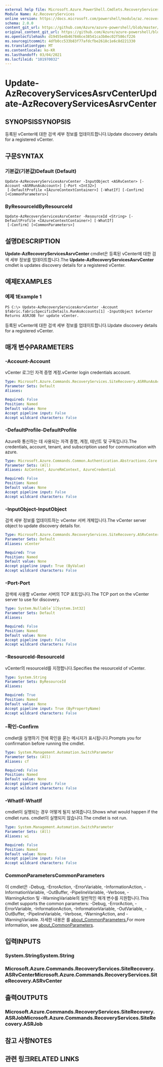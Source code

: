 ```yaml
---
external help file: Microsoft.Azure.PowerShell.Cmdlets.RecoveryServices.SiteRecovery.dll-Help.xml
Module Name: Az.RecoveryServices
online version: https://docs.microsoft.com/powershell/module/az.recoveryservices/update-azrecoveryservicesasrvcenter
schema: 2.0.0
content_git_url: https://github.com/Azure/azure-powershell/blob/master/src/RecoveryServices/RecoveryServices/help/Update-AzRecoveryServicesAsrvCenter.md
original_content_git_url: https://github.com/Azure/azure-powershell/blob/master/src/RecoveryServices/RecoveryServices/help/Update-AzRecoveryServicesAsrvCenter.md
ms.openlocfilehash: d19455e4b467846ce38541ca3b0ec02f586cf226
ms.sourcegitcommit: 4dfb0cc533b83f77afdcfbe2618c1e6c8d221330
ms.translationtype: MT
ms.contentlocale: ko-KR
ms.lasthandoff: 03/04/2021
ms.locfileid: "101970032"
---
```

# <span data-ttu-id="6cd6f-101">Update-AzRecoveryServicesAsrvCenter</span><span class="sxs-lookup"><span data-stu-id="6cd6f-101">Update-AzRecoveryServicesAsrvCenter</span></span>

## <span data-ttu-id="6cd6f-102">SYNOPSIS</span><span class="sxs-lookup"><span data-stu-id="6cd6f-102">SYNOPSIS</span></span>
<span data-ttu-id="6cd6f-103">등록된 vCenter에 대한 검색 세부 정보를 업데이트합니다.</span><span class="sxs-lookup"><span data-stu-id="6cd6f-103">Update discovery details for a registered vCenter.</span></span>

## <span data-ttu-id="6cd6f-104">구문</span><span class="sxs-lookup"><span data-stu-id="6cd6f-104">SYNTAX</span></span>

### <span data-ttu-id="6cd6f-105">기본값(기본값)</span><span class="sxs-lookup"><span data-stu-id="6cd6f-105">Default (Default)</span></span>
```
Update-AzRecoveryServicesAsrvCenter -InputObject <ASRvCenter> [-Account <ASRRunAsAccount>] [-Port <Int32>]
 [-DefaultProfile <IAzureContextContainer>] [-WhatIf] [-Confirm] [<CommonParameters>]
```

### <span data-ttu-id="6cd6f-106">ByResourceId</span><span class="sxs-lookup"><span data-stu-id="6cd6f-106">ByResourceId</span></span>
```
Update-AzRecoveryServicesAsrvCenter -ResourceId <String> [-DefaultProfile <IAzureContextContainer>] [-WhatIf]
 [-Confirm] [<CommonParameters>]
```

## <span data-ttu-id="6cd6f-107">설명</span><span class="sxs-lookup"><span data-stu-id="6cd6f-107">DESCRIPTION</span></span>
<span data-ttu-id="6cd6f-108">**Update-AzRecoveryServicesAsrvCenter** cmdlet은 등록된 vCenter에 대한 검색 세부 정보를 업데이트합니다.</span><span class="sxs-lookup"><span data-stu-id="6cd6f-108">The **Update-AzRecoveryServicesAsrvCenter** cmdlet is updates discovery details for a registered vCenter.</span></span>

## <span data-ttu-id="6cd6f-109">예제</span><span class="sxs-lookup"><span data-stu-id="6cd6f-109">EXAMPLES</span></span>

### <span data-ttu-id="6cd6f-110">예제 1</span><span class="sxs-lookup"><span data-stu-id="6cd6f-110">Example 1</span></span>
```
PS C:\> Update-AzRecoveryServicesAsrvCenter -Account $fabric.fabricSpecificDetails.RunAsAccounts[1] -InputObject $vCenter
Returns ASRJOB for update vCenter.
```

<span data-ttu-id="6cd6f-111">등록된 vCenter에 대한 검색 세부 정보를 업데이트합니다.</span><span class="sxs-lookup"><span data-stu-id="6cd6f-111">Update discovery details for a registered vCenter.</span></span>

## <span data-ttu-id="6cd6f-112">매개 변수</span><span class="sxs-lookup"><span data-stu-id="6cd6f-112">PARAMETERS</span></span>

### <span data-ttu-id="6cd6f-113">-Account</span><span class="sxs-lookup"><span data-stu-id="6cd6f-113">-Account</span></span>
<span data-ttu-id="6cd6f-114">vCenter 로그인 자격 증명 계정.</span><span class="sxs-lookup"><span data-stu-id="6cd6f-114">vCenter login credentials account.</span></span>

```yaml
Type: Microsoft.Azure.Commands.RecoveryServices.SiteRecovery.ASRRunAsAccount
Parameter Sets: Default
Aliases:

Required: False
Position: Named
Default value: None
Accept pipeline input: False
Accept wildcard characters: False
```

### <span data-ttu-id="6cd6f-115">-DefaultProfile</span><span class="sxs-lookup"><span data-stu-id="6cd6f-115">-DefaultProfile</span></span>
<span data-ttu-id="6cd6f-116">Azure와 통신하는 데 사용되는 자격 증명, 계정, 테넌트 및 구독입니다.</span><span class="sxs-lookup"><span data-stu-id="6cd6f-116">The credentials, account, tenant, and subscription used for communication with azure.</span></span>

```yaml
Type: Microsoft.Azure.Commands.Common.Authentication.Abstractions.Core.IAzureContextContainer
Parameter Sets: (All)
Aliases: AzContext, AzureRmContext, AzureCredential

Required: False
Position: Named
Default value: None
Accept pipeline input: False
Accept wildcard characters: False
```

### <span data-ttu-id="6cd6f-117">-InputObject</span><span class="sxs-lookup"><span data-stu-id="6cd6f-117">-InputObject</span></span>
<span data-ttu-id="6cd6f-118">검색 세부 정보를 업데이트하는 vCenter 서버 개체입니다.</span><span class="sxs-lookup"><span data-stu-id="6cd6f-118">The vCenter server object to update discovery details for.</span></span>

```yaml
Type: Microsoft.Azure.Commands.RecoveryServices.SiteRecovery.ASRvCenter
Parameter Sets: Default
Aliases: vCenter

Required: True
Position: Named
Default value: None
Accept pipeline input: True (ByValue)
Accept wildcard characters: False
```

### <span data-ttu-id="6cd6f-119">-Port</span><span class="sxs-lookup"><span data-stu-id="6cd6f-119">-Port</span></span>
<span data-ttu-id="6cd6f-120">검색에 사용할 vCenter 서버의 TCP 포트입니다.</span><span class="sxs-lookup"><span data-stu-id="6cd6f-120">The TCP port on the vCenter server to use for discovery.</span></span>

```yaml
Type: System.Nullable`1[System.Int32]
Parameter Sets: Default
Aliases:

Required: False
Position: Named
Default value: None
Accept pipeline input: False
Accept wildcard characters: False
```

### <span data-ttu-id="6cd6f-121">-ResourceId</span><span class="sxs-lookup"><span data-stu-id="6cd6f-121">-ResourceId</span></span>
<span data-ttu-id="6cd6f-122">vCenter의 resourceId를 지정합니다.</span><span class="sxs-lookup"><span data-stu-id="6cd6f-122">Specifies the resourceId of vCenter.</span></span>

```yaml
Type: System.String
Parameter Sets: ByResourceId
Aliases:

Required: True
Position: Named
Default value: None
Accept pipeline input: True (ByPropertyName)
Accept wildcard characters: False
```

### <span data-ttu-id="6cd6f-123">-확인</span><span class="sxs-lookup"><span data-stu-id="6cd6f-123">-Confirm</span></span>
<span data-ttu-id="6cd6f-124">cmdlet을 실행하기 전에 확인을 묻는 메시지가 표시됩니다.</span><span class="sxs-lookup"><span data-stu-id="6cd6f-124">Prompts you for confirmation before running the cmdlet.</span></span>

```yaml
Type: System.Management.Automation.SwitchParameter
Parameter Sets: (All)
Aliases: cf

Required: False
Position: Named
Default value: None
Accept pipeline input: False
Accept wildcard characters: False
```

### <span data-ttu-id="6cd6f-125">-WhatIf</span><span class="sxs-lookup"><span data-stu-id="6cd6f-125">-WhatIf</span></span>
<span data-ttu-id="6cd6f-126">cmdlet이 실행되는 경우 어떻게 될지 보여줍니다.</span><span class="sxs-lookup"><span data-stu-id="6cd6f-126">Shows what would happen if the cmdlet runs.</span></span>
<span data-ttu-id="6cd6f-127">cmdlet이 실행되지 않습니다.</span><span class="sxs-lookup"><span data-stu-id="6cd6f-127">The cmdlet is not run.</span></span>

```yaml
Type: System.Management.Automation.SwitchParameter
Parameter Sets: (All)
Aliases: wi

Required: False
Position: Named
Default value: None
Accept pipeline input: False
Accept wildcard characters: False
```

### <span data-ttu-id="6cd6f-128">CommonParameters</span><span class="sxs-lookup"><span data-stu-id="6cd6f-128">CommonParameters</span></span>
<span data-ttu-id="6cd6f-129">이 cmdlet은 -Debug, -ErrorAction, -ErrorVariable, -InformationAction, -InformationVariable, -OutBuffer, -PipelineVariable, -Verbose, -WarningAction 및 -WarningVariable의 일반적인 매개 변수를 지원합니다.</span><span class="sxs-lookup"><span data-stu-id="6cd6f-129">This cmdlet supports the common parameters: -Debug, -ErrorAction, -ErrorVariable, -InformationAction, -InformationVariable, -OutVariable, -OutBuffer, -PipelineVariable, -Verbose, -WarningAction, and -WarningVariable.</span></span> <span data-ttu-id="6cd6f-130">자세한 내용은 를 [about_CommonParameters.](http://go.microsoft.com/fwlink/?LinkID=113216)</span><span class="sxs-lookup"><span data-stu-id="6cd6f-130">For more information, see [about_CommonParameters](http://go.microsoft.com/fwlink/?LinkID=113216).</span></span>

## <span data-ttu-id="6cd6f-131">입력</span><span class="sxs-lookup"><span data-stu-id="6cd6f-131">INPUTS</span></span>

### <span data-ttu-id="6cd6f-132">System.String</span><span class="sxs-lookup"><span data-stu-id="6cd6f-132">System.String</span></span>

### <span data-ttu-id="6cd6f-133">Microsoft.Azure.Commands.RecoveryServices.SiteRecovery.ASRvCenter</span><span class="sxs-lookup"><span data-stu-id="6cd6f-133">Microsoft.Azure.Commands.RecoveryServices.SiteRecovery.ASRvCenter</span></span>

## <span data-ttu-id="6cd6f-134">출력</span><span class="sxs-lookup"><span data-stu-id="6cd6f-134">OUTPUTS</span></span>

### <span data-ttu-id="6cd6f-135">Microsoft.Azure.Commands.RecoveryServices.SiteRecovery.ASRJob</span><span class="sxs-lookup"><span data-stu-id="6cd6f-135">Microsoft.Azure.Commands.RecoveryServices.SiteRecovery.ASRJob</span></span>

## <span data-ttu-id="6cd6f-136">참고 사항</span><span class="sxs-lookup"><span data-stu-id="6cd6f-136">NOTES</span></span>

## <span data-ttu-id="6cd6f-137">관련 링크</span><span class="sxs-lookup"><span data-stu-id="6cd6f-137">RELATED LINKS</span></span>
